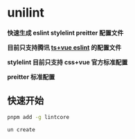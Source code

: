 # unilint

**快速生成 eslint stylelint preitter 配置文件**

**目前只支持腾讯 [ts+vue eslint](https://github.com/AlloyTeam/eslint-config-alloy/blob/master/README.zh-CN.md) 的配置文件**

**stylelint 目前只支持 css+vue 官方标准配置**

**preitter 标准配置**

## 快速开始

```bash
pnpm add -g lintcore
```

```bash
un create
```
